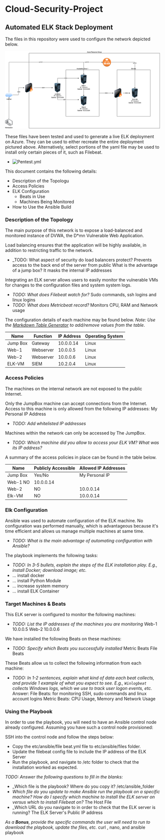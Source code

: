 # Cloud-Security-Project

## Automated ELK Stack Deployment

The files in this repository were used to configure the network depicted below.

![](/Diagram/Cloud-Diagram.png)

These files have been tested and used to generate a live ELK deployment on Azure. They can be used to either recreate the entire deployment pictured above. Alternatively, select portions of the yaml file may be used to install only certain pieces of it, such as Filebeat.

  - ![Pentest.yml](Ansible/pentest.yml)

This document contains the following details:
- Description of the Topologu
- Access Policies
- ELK Configuration
  - Beats in Use
  - Machines Being Monitored
- How to Use the Ansible Build


### Description of the Topology

The main purpose of this network is to expose a load-balanced and monitored instance of DVWA, the D*mn Vulnerable Web Application.

Load balancing ensures that the application will be highly available, in addition to restricting traffic to the network.
- _TODO: What aspect of security do load balancers protect? Prevents access to the back end of the server from public What is the advantage of a jump box? It masks the internal IP addresses

Integrating an ELK server allows users to easily monitor the vulnerable VMs for changes to the configuration files and system system logs.
- _TODO: What does Filebeat watch for?_ Sudo commands, ssh logins and linux logins
- _TODO: What does Metricbeat record?_ Monitors CPU, RAM and Network usage

The configuration details of each machine may be found below.
_Note: Use the [Markdown Table Generator](http://www.tablesgenerator.com/markdown_tables) to add/remove values from the table_.

| Name     | Function | IP Address | Operating System |
|----------|----------|------------|------------------|
| Jump Box | Gateway  | 10.0.0.14   | Linux            |
| Web-1     |   Webserver       |    10.0.0.5        |          Linux        |
| Web-2     |   Webserver       |     10.0.0.6       |         Linux         |
| ELK-VM    |   SIEM        |        10.2.0.4    |          Linux        |

### Access Policies

The machines on the internal network are not exposed to the public Internet. 

Only the JumpBox machine can accept connections from the Internet. Access to this machine is only allowed from the following IP addresses: My Personal IP Address
- _TODO: Add whitelisted IP addresses_

Machines within the network can only be accessed by The JumpBox.
- _TODO: Which machine did you allow to access your ELK VM? What was its IP address?_

A summary of the access policies in place can be found in the table below.

| Name     | Publicly Accessible | Allowed IP Addresses |
|----------|---------------------|----------------------|
| Jump Box | Yes/No              | My Personal IP    |
| Web-1      NO                  | 10.0.0.14                     |
| Web-2         |  NO                   |  10.0.0.14                    |
| Elk-VM         |  NO                   |  10.0.0.14                    |

### Elk Configuration

Ansible was used to automate configuration of the ELK machine. No configuration was performed manually, which is advantageous because it's time efficient and allows us manage multiple machines at same time.
- _TODO: What is the main advantage of automating configuration with Ansible?_

The playbook implements the following tasks:
- _TODO: In 3-5 bullets, explain the steps of the ELK installation play. E.g., install Docker; download image; etc._
- ... install docker
- ... install Python Module
- ... increase system memory
- ... install ELK Container



### Target Machines & Beats
This ELK server is configured to monitor the following machines:
- _TODO: List the IP addresses of the machines you are monitoring_
Web-1 10.0.0.5
Web-2 10.0.0.6

We have installed the following Beats on these machines:
- _TODO: Specify which Beats you successfully installed_
Metric Beats
File Beats

These Beats allow us to collect the following information from each machine:
- _TODO: In 1-2 sentences, explain what kind of data each beat collects, and provide 1 example of what you expect to see. E.g., `Winlogbeat` collects Windows logs, which we use to track user logon events, etc._
Answer: File Beats: for monitoring  SSH, sudo commands and linux account logins
Metric Beats: CPU Usage, Memory and Network Usage
### Using the Playbook
In order to use the playbook, you will need to have an Ansible control node already configured. Assuming you have such a control node provisioned: 

SSH into the control node and follow the steps below:
- Copy the etc/ansible/file beat.yml file to etc/ansible/files folder.
- Update the filebeat config file to include the IP address of the ELK Server
- Run the playbook, and navigate to /etc folder to check that the installation worked as expected.

_TODO: Answer the following questions to fill in the blanks:_
- _Which file is the playbook? Where do you copy it? /etc/ansible_folder
- _Which file do you update to make Ansible run the playbook on a specific machine? How do I specify which machine to install the ELK server on versus which to install Filebeat on?_ The Host File
- _Which URL do you navigate to in order to check that the ELK server is running? The ELK Server's Public IP address

_As a **Bonus**, provide the specific commands the user will need to run to download the playbook, update the files, etc._ curl , nano, and ansible playbook